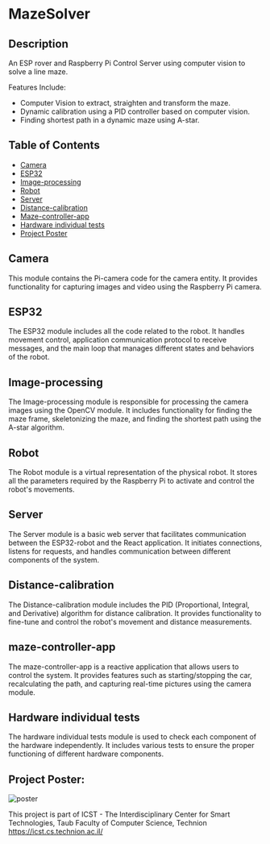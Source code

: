 # MazeSolver

## Description
An ESP rover and Raspberry Pi Control Server using computer vision to solve a line maze.

Features Include:​
-  Computer Vision to extract, straighten and transform the maze​.
-  Dynamic calibration using a PID controller based on computer vision​.
-  Finding shortest path in a dynamic maze using A-star.

## Table of Contents

- [Camera](#camera)
- [ESP32](#esp32)
- [Image-processing](#image-processing)
- [Robot](#robot)
- [Server](#server)
- [Distance-calibration](#distance-calibration)
- [Maze-controller-app](#maze-controller-app)
- [Hardware individual tests](#hardware-individual-tests)
- [Project Poster](#project-poster)

## Camera

This module contains the Pi-camera code for the camera entity. It provides functionality for capturing images and video using the Raspberry Pi camera.

## ESP32

The ESP32 module includes all the code related to the robot. It handles movement control, application communication protocol to receive messages, and the main loop that manages different states and behaviors of the robot.

## Image-processing

The Image-processing module is responsible for processing the camera images using the OpenCV module. It includes functionality for finding the maze frame, skeletonizing the maze, and finding the shortest path using the A-star algorithm.

## Robot

The Robot module is a virtual representation of the physical robot. It stores all the parameters required by the Raspberry Pi to activate and control the robot's movements.

## Server

The Server module is a basic web server that facilitates communication between the ESP32-robot and the React application. It initiates connections, listens for requests, and handles communication between different components of the system.

## Distance-calibration

The Distance-calibration module includes the PID (Proportional, Integral, and Derivative) algorithm for distance calibration. It provides functionality to fine-tune and control the robot's movement and distance measurements.

## maze-controller-app

The maze-controller-app is a reactive application that allows users to control the system. It provides features such as starting/stopping the car, recalculating the path, and capturing real-time pictures using the camera module.

## Hardware individual tests

The hardware individual tests module is used to check each component of the hardware independently. It includes various tests to ensure the proper functioning of different hardware components.

## Project Poster:
![poster](https://github.com/ordavid-s/MazeSolver/assets/73240562/d23f6bc4-4e0a-4a0d-8d07-c5c4173bc9de)

This project is part of ICST - The Interdisciplinary Center for Smart Technologies, Taub Faculty of Computer Science, Technion https://icst.cs.technion.ac.il/
